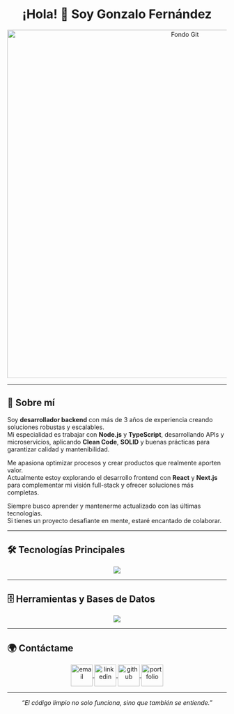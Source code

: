<h1 align="center">¡Hola! 👋 Soy Gonzalo Fernández</h1>

<p align="center">
  <img src="https://github.com/CharlyGon/CharlyGon/assets/89945170/3a06b5a7-540c-4fc0-ab4b-d5aa7e1436e9" alt="Fondo Git" width="800">
</p>

---

## 🚀 Sobre mí

Soy **desarrollador backend** con más de 3 años de experiencia creando soluciones robustas y escalables.  
Mi especialidad es trabajar con **Node.js** y **TypeScript**, desarrollando APIs y microservicios, aplicando **Clean Code**, **SOLID** y buenas prácticas para garantizar calidad y mantenibilidad.

Me apasiona optimizar procesos y crear productos que realmente aporten valor.  
Actualmente estoy explorando el desarrollo frontend con **React** y **Next.js** para complementar mi visión full-stack y ofrecer soluciones más completas.

Siempre busco aprender y mantenerme actualizado con las últimas tecnologías.  
Si tienes un proyecto desafiante en mente, estaré encantado de colaborar.

---

## 🛠 Tecnologías Principales

<p align="center">
  <a href="https://skillicons.dev">
    <img src="https://skillicons.dev/icons?i=ts,js,nodejs,nestjs,react,nextjs&perline=6" />
  </a>
</p>

---

## 🗄 Herramientas y Bases de Datos

<p align="center">
  <a href="https://skillicons.dev">
    <img src="https://skillicons.dev/icons?i=git,aws,docker,postgres,prisma,dynamodb,express,github,linux,nginx,mongodb,mysql,postman,redux,tailwind,vscode,kubernetes&perline=9" />
  </a>
</p>

---

## 🌍 Contáctame

<p align="center">
  <a href="mailto:fernandez-gonza@hotmail.com" target="blank">
    <img align="center" src="https://user-images.githubusercontent.com/88904952/234981169-2c53f7d7-633b-4a6d-8d6a-77d0f6c1e58f.png" alt="email" height="50" width="50" />
  </a>
  <a href="https://www.linkedin.com/in/gonzalo-nicolas-fernandez/" target="blank">
    <img align="center" src="https://user-images.githubusercontent.com/88904952/234979284-68c11d7f-1acc-4f0c-ac78-044e1037d7b0.png" alt="linkedin" height="50" width="50" />
  </a>
  <a href="https://github.com/CharlyGon" target="blank">
    <img align="center" src="https://user-images.githubusercontent.com/88904952/234980129-df79a17c-51d3-4e4b-9bf2-5b98c2a7cbb8.png" alt="github" height="50" width="50" />
  </a>
  <a href="https://gonzalofernandez.netlify.app" target="blank">
    <img align="center" src="https://user-images.githubusercontent.com/88904952/234982081-708c4da3-9981-44d5-a98c-1f29c5d5ed0e.png" alt="portfolio" height="50" width="50" />
  </a>
</p>

---

<p align="center">
  <i>“El código limpio no solo funciona, sino que también se entiende.”</i>
</p>
